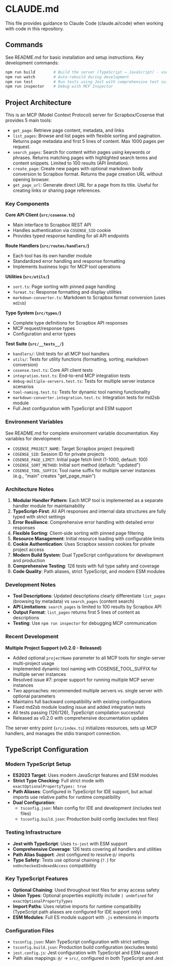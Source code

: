 # CLAUDE.md

This file provides guidance to Claude Code (claude.ai/code) when working with code in this repository.

## Commands

See README.md for basic installation and setup instructions. Key development commands:

```bash
npm run build        # Build the server (TypeScript → JavaScript) - uses tsconfig.build.json
npm run watch        # Auto-rebuild during development
npm run test         # Run tests using Jest with comprehensive test suite
npm run inspector    # Debug with MCP Inspector
```

## Project Architecture

This is an MCP (Model Context Protocol) server for Scrapbox/Cosense that provides 5 main tools:

- `get_page`: Retrieve page content, metadata, and links
- `list_pages`: Browse and list pages with flexible sorting and pagination. Returns page metadata and first 5 lines of content. Max 1000 pages per request.
- `search_pages`: Search for content within pages using keywords or phrases. Returns matching pages with highlighted search terms and content snippets. Limited to 100 results (API limitation).
- `create_page`: Create new pages with optional markdown body conversion to Scrapbox format. Returns the page creation URL without opening browser.
- `get_page_url`: Generate direct URL for a page from its title. Useful for creating links or sharing page references.

### Key Components

**Core API Client (`src/cosense.ts`)**
- Main interface to Scrapbox REST API
- Handles authentication via `COSENSE_SID` cookie
- Provides typed response handling for all API endpoints

**Route Handlers (`src/routes/handlers/`)**
- Each tool has its own handler module
- Standardized error handling and response formatting
- Implements business logic for MCP tool operations

**Utilities (`src/utils/`)**
- `sort.ts`: Page sorting with pinned page handling
- `format.ts`: Response formatting and display utilities
- `markdown-converter.ts`: Markdown to Scrapbox format conversion (uses `md2sb`)

**Type System (`src/types/`)**
- Complete type definitions for Scrapbox API responses
- MCP request/response types
- Configuration and error types

**Test Suite (`src/__tests__/`)**
- `handlers/`: Unit tests for all MCP tool handlers
- `utils/`: Tests for utility functions (formatting, sorting, markdown conversion)
- `cosense.test.ts`: Core API client tests
- `integration.test.ts`: End-to-end MCP integration tests
- `debug-multiple-servers.test.ts`: Tests for multiple server instance scenarios
- `tool-naming.test.ts`: Tests for dynamic tool naming functionality
- `markdown-converter.integration.test.ts`: Integration tests for md2sb module
- Full Jest configuration with TypeScript and ESM support

### Environment Variables

See README.md for complete environment variable documentation. Key variables for development:

- `COSENSE_PROJECT_NAME`: Target Scrapbox project (required)
- `COSENSE_SID`: Session ID for private projects
- `COSENSE_PAGE_LIMIT`: Initial page fetch limit (1-1000, default: 100)
- `COSENSE_SORT_METHOD`: Initial sort method (default: "updated")
- `COSENSE_TOOL_SUFFIX`: Tool name suffix for multiple server instances (e.g., "main" creates "get_page_main")

### Architecture Notes

1. **Modular Handler Pattern**: Each MCP tool is implemented as a separate handler module for maintainability
2. **TypeScript-First**: All API responses and internal data structures are fully typed with strict settings
3. **Error Resilience**: Comprehensive error handling with detailed error responses
4. **Flexible Sorting**: Client-side sorting with pinned page filtering
5. **Resource Management**: Initial resource loading with configurable limits
6. **Cookie Authentication**: Uses Scrapbox session cookies for private project access
7. **Modern Build System**: Dual TypeScript configurations for development and production
8. **Comprehensive Testing**: 126 tests with full type safety and coverage
9. **Code Quality**: Path aliases, strict TypeScript, and modern ESM modules

### Development Notes

- **Tool Descriptions**: Updated descriptions clearly differentiate `list_pages` (browsing by metadata) vs `search_pages` (content search)
- **API Limitations**: `search_pages` is limited to 100 results by Scrapbox API
- **Output Format**: `list_pages` returns first 5 lines of content as descriptions
- **Testing**: Use `npm run inspector` for debugging MCP communication

### Recent Development

**Multiple Project Support (v0.2.0 - Released)**
- Added optional `projectName` parameter to all MCP tools for single-server multi-project usage
- Implemented dynamic tool naming with COSENSE_TOOL_SUFFIX for multiple server instances
- Resolved issue #7: proper support for running multiple MCP server instances
- Two approaches: recommended multiple servers vs. single server with optional parameters
- Maintains full backward compatibility with existing configurations
- Fixed md2sb module loading issue and added integration tests
- All tests passing (126/126), TypeScript compilation successful
- Released as v0.2.0 with comprehensive documentation updates

The server entry point (`src/index.ts`) initializes resources, sets up MCP handlers, and manages the stdio transport connection.

## TypeScript Configuration

### Modern TypeScript Setup
- **ES2023 Target**: Uses modern JavaScript features and ESM modules
- **Strict Type Checking**: Full strict mode with `exactOptionalPropertyTypes: true`
- **Path Aliases**: Configured in TypeScript for IDE support, but actual imports use relative paths for runtime compatibility
- **Dual Configuration**: 
  - `tsconfig.json`: Main config for IDE and development (includes test files)
  - `tsconfig.build.json`: Production build config (excludes test files)

### Testing Infrastructure
- **Jest with TypeScript**: Uses `ts-jest` with ESM support
- **Comprehensive Coverage**: 126 tests covering all handlers and utilities
- **Path Alias Support**: Jest configured to resolve `@/` imports
- **Type Safety**: Tests use optional chaining (`?.`) for `noUncheckedIndexedAccess` compatibility

### Key TypeScript Features
- **Optional Chaining**: Used throughout test files for array access safety
- **Union Types**: Optional properties explicitly include `| undefined` for `exactOptionalPropertyTypes`
- **Import Paths**: Uses relative imports for runtime compatibility (TypeScript path aliases are configured for IDE support only)
- **ESM Modules**: Full ES module support with `.js` extensions in imports

### Configuration Files
- `tsconfig.json`: Main TypeScript configuration with strict settings
- `tsconfig.build.json`: Production build configuration (excludes tests)
- `jest.config.js`: Jest configuration with TypeScript and ESM support
- Path alias mappings: `@/` → `src/`, configured in both TypeScript and Jest